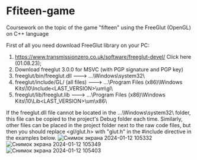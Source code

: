 # Ffiteen-game
Coursework on the topic of the game "fifteen" using the FreeGlut (OpenGL) on C++ language

First of all you need download FreeGlut library on your PC:
1. https://www.transmissionzero.co.uk/software/freeglut-devel/ Click here (01.08.23);
2. Download freeglut 3.0.0 for MSVC (with PGP signature and PGP key)
3. freeglut/bin/freeglut.dll --->	...\Windows\system32\
4. freeglut/include/GL/ (all files) --->	...\Program Files (x86)\Windows Kits\10\Include\<LAST_VERSION>\um\gl\
5. freeglut/lib/freeglut.lib --->	...\Program Files (x86)\Windows Kits\10\Lib\<LAST_VERSION>\um\x86\

If the freeglut.dll file cannot be located in the ...\Windows\system32\ folder, this file can be copied to the project's Debug folder each time.
Similarly, other files can be placed in the project folder next to the raw code files, but then you should replace <gl/glut.h> with "glut.h" in the #include directive in the examples below.
![Снимок экрана 2024-01-12 105332](https://github.com/JustSashaUP/Ffiteen_game_FirstYearStudent/assets/94720780/0e6db9bc-a58f-4faa-b25d-f214fb09f04a)
![Снимок экрана 2024-01-12 105349](https://github.com/JustSashaUP/Ffiteen_game_FirstYearStudent/assets/94720780/2c17088d-0e8b-422d-81af-894909127551)
![Снимок экрана 2024-01-12 105403](https://github.com/JustSashaUP/Ffiteen_game_FirstYearStudent/assets/94720780/de4259f7-5905-4158-82d2-d8e1fc3730b5)
